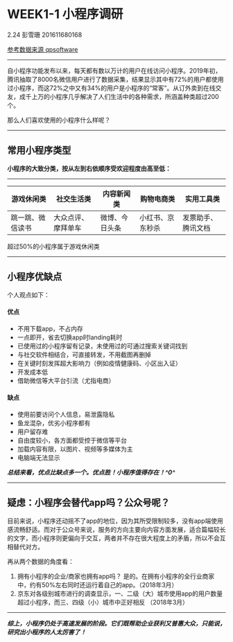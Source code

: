 # WEEK1-1 小程序调研
2.24 彭雪珊 201611680168

<u>参考数据来源 [qpsoftware](https://qpsoftware.net/blog/wechat-mini-program-all-you-need-know)</u>

***
自小程序功能发布以来，每天都有数以万计的用户在线访问小程序。2019年初，腾讯抽取了8000名微信用户进行了数据采集，结果显示其中有72%的用户都使用过小程序，而这72%之中又有34%的用户是小程序的“常客”。从订外卖到在线交友，成千上万的小程序几乎解决了人们生活中的各种需求，所涵盖种类超过200个。

那么人们喜欢使用的小程序什么样呢？
***
## 常用小程序类型
__小程序的大致分类，按从左到右依顺序受欢迎程度由高至低：__
***
| 游戏休闲类 | 社交生活类 | 内容新闻类 | 购物电商类 | 实用工具类 |
| -------- | --------- | ----------- | ----- | ------ |
|跳一跳、微信读书|大众点评、摩拜单车| 微博、今日头条 | 小红书、京东秒杀| 发票助手、腾讯文档|


超过50%的小程序属于游戏休闲类
***

## 小程序优缺点
个人观点如下：

#### 优点
+ 不用下载app，不占内存
+ 一点即开，省去切换app时landing耗时
+ 已使用过的小程序留有记录，未使用过的可通过搜索关键词找到
+ 与社交软件相结合，可直接转发，不用截图再删掉
+ 在关键时刻发挥超大影响力（例如疫情健康码、小区出入证）
+ 开发成本低
+ 借助微信等大平台引流（尤指电商）

#### 缺点
+ 使用前要访问个人信息，易泄露隐私
+ 鱼龙混杂，优劣小程序都有
+ 用户留存难
+ 自由度较小，各方面都受控于微信等平台
+ 加载内容有限，以图片、视频等多媒体为主
+ 电脑端无法显示

___总结来看，优点比缺点多一个。优点胜！小程序值得存在！^0^___

***

## 疑虑：小程序会替代app吗？公众号呢？
目前来说，小程序还动摇不了app的地位，因为其所受限制较多，没有app端使用感流畅舒适。而对于公众号来说，服务的方向主要向内容方面发展，适合篇幅较长的文字，而小程序则更偏向于交互，两者并不存在很大程度上的矛盾，所以不会互相替代对方。

再从两个数据的角度看：
1. 拥有小程序的企业/商家也拥有app吗？
是的。在拥有小程序的全行业商家中，约有50%左右同时还运行着自己的app。（2018年3月）
2. 京东对各级别城市进行的调查显示，一、二级（大）城市使用app的用户数量超过小程序，而三、四级（小）城市中正好相反 （2018年3月）

***
___综上，小程序仍处于高速发展的阶段。它们既帮助企业获利又普惠大众，只能说，研究出小程序的人太厉害了！___

